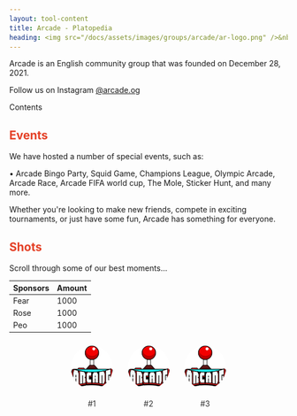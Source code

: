 ```yaml
---
layout: tool-content
title: Arcade - Platopedia
heading: <img src="/docs/assets/images/groups/arcade/ar-logo.png" />&nbsp;Arcade
---
```


<style>
h2 { color:#E44026 !important }
h4 { color:#008080 !important;font-size:var(--unit-text-B) !important }
</style>

<div class="linebreak"></div>

Arcade is an English community group that was founded on December 28, 2021.

Follow us on Instagram [@arcade.og](https://www.instagram.com/arcade.og/)

<div class="content-contents text-left" data-open="true" data-icon="&#xf068;,&#xf067;">Contents <embed/></div>

<div class="linebreak"></div>

## Events

We have hosted a number of special events, such as:

• Arcade Bingo Party, Squid Game, Champions League, Olympic Arcade, Arcade Race, Arcade FIFA world cup, The Mole, Sticker Hunt, and many more.

Whether you're looking to make new friends, compete in exciting tournaments, or just have some fun, Arcade has something for everyone.

<div class="linebreak"></div>

## Shots

Scroll through some of our best moments...

<div class="content-image" data-url="/docs/assets/images/groups/arcade/ar-anniversary.jpg" data-width="600px" data-label="Arcade’s 1st Anniversary Event"></div>

<div class="linebreak"></div>

<div class="content-image" data-url="/docs/assets/images/groups/arcade/ar-shuweihat.jpg" data-width="600px" data-label="Shuweihat’s Birthday Event"></div>

<div class="linebreak"></div>

<div class="content-image" data-url="/docs/assets/images/groups/arcade/ar-fear.jpg" data-width="600px" data-label="Fear’s Birthday Event"></div>

<div class="linebreak"></div>

<div class="content-image" data-url="/docs/assets/images/groups/arcade/ar-fifa.jpg" data-width="600px" data-label="Fifa World Cup Event"></div>

<div class="linebreak"></div>

<div class="content-image" data-url="/docs/assets/images/groups/arcade/ar-arcadius.jpg" data-width="600px" data-label="Arcadius Immortalis Event"></div>

<div class="linebreak"></div>

<div class="content-image" data-url="/docs/assets/images/groups/arcade/ar-bingo.jpg" data-width="600px" data-label="Arcade Bingo Event"></div>

<div class="linebreak"></div>

<div class="content-image" data-url="/docs/assets/images/groups/arcade/ar-luna.jpg" data-width="600px" data-label="Luna’s Birthday Event"></div>

<div class="linebreak"></div>

<div class="content-image" data-url="/docs/assets/images/groups/arcade/ar-squidgame.jpg" data-width="600px" data-label="Squid Game Event"></div>

<div class="linebreak"></div>

<div class="content-image" data-url="/docs/assets/images/groups/arcade/ar-olympic.jpg" data-width="600px" data-label="Arcade Olympic Event"></div>

<div class="linebreak"></div>

<div class="content-image" data-url="/docs/assets/images/groups/arcade/ar-race.jpg" data-width="600px" data-label="Arcade Race Event"></div>

<div class="linebreak"></div>

<div class="content-image" data-url="/docs/assets/images/groups/arcade/ar-champions.jpg" data-width="600px" data-label="Champions League Event"></div>

<div class="linebreak"></div>

<div class="content-image" data-url="/docs/assets/images/groups/arcade/ar-highest.jpg" data-width="600px" data-label="Highest Online Count"></div>

<div class="linebreak"></div>

<table class="table table-bordered">
    <thead>
        <tr>
            <th class="w-50">Sponsors</th>
            <th class="w-50">Amount</th>
        </tr>
    </thead>
    <tbody>
    <tr>
        <td>Fear</td>
        <td>1000</td>
    </tr>
    <tr>
        <td>Rose</td>
        <td>1000</td>
    </tr>
    <tr>
        <td>Peo</td>
        <td>1000</td>
    </tr>        
    </tbody>
</table>

<!DOCTYPE html>
<html lang="en">
<head>
    <meta charset="UTF-8">
    <meta name="viewport" content="width=device-width, initial-scale=1.0">
    <title>Thumbnail Images Side by Side</title>
    <style>
        .thumbnail-container {
            display: flex;
            justify-content: space-between; /* Distribute space evenly between images */
            width: 100%;
            max-width: 300px; /* Maximum width of the entire container */
            margin: auto;
            text-align: center; /* Center-aligns the ranking text */
        }
        .thumbnail-wrapper {
            width: 95px; /* Fixed width */
        }
        .thumbnail {
            width: 100%; /* Full width of the wrapper */
            height: auto; /* Maintain aspect ratio */
            border-radius: 50%; /* Makes the images circular */
            transform: scale(0.8); /* Reduces size by 80% while keeping width intact */
            object-fit: cover; /* Ensures the image fills the circle properly */
        }
        .ranking {
            margin-top: 5px; /* Spacing between image and text */
            font-size: 14px; /* Adjust as needed */
            color: #333; /* Text color */
        }
    </style>
</head>
<body>

<div class="thumbnail-container">
    <div class="thumbnail-wrapper">
        <img src="/docs/assets/images/groups/arcade/ar-logo.png" data-width="200px" alt="Thumbnail 1" class="thumbnail">
        <div class="ranking">#1</div>
    </div>
    <div class="thumbnail-wrapper">
        <img src="/docs/assets/images/groups/arcade/ar-logo.png" data-width="200px" alt="Thumbnail 2" class="thumbnail">
        <div class="ranking">#2</div>
    </div>
    <div class="thumbnail-wrapper">
        <img src="/docs/assets/images/groups/arcade/ar-logo.png" data-width="200px" alt="Thumbnail 3" class="thumbnail">
        <div class="ranking">#3</div>
    </div>
</div>

</body>
</html>

<div class="linebreak"></div>
